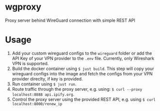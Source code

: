 # wgproxy
Proxy server behind WireGuard connection with simple REST API

# Usage
1. Add your custom wireguard configs to the `wireguard` folder or add the API Key of your VPN provider to the `.env` file. Currently, only Wireshark VPN is supported.
1. Build the docker container using `$ just build`. This step will copy your wireguard configs into the image and fetch the configs from your VPN provider direclty, if key is provided. 
1. Run container using `$ just run`. 
1. Route traffic through the proxy server, e.g. using: `$ curl --proxy localhost:8888 api.ipify.org`.
1. Control the proxy server using the provided REST API, e.g. using `$ curl localhost:8000/renew_ip`